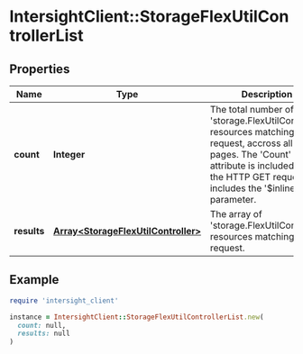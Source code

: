 # IntersightClient::StorageFlexUtilControllerList

## Properties

| Name | Type | Description | Notes |
| ---- | ---- | ----------- | ----- |
| **count** | **Integer** | The total number of &#39;storage.FlexUtilController&#39; resources matching the request, accross all pages. The &#39;Count&#39; attribute is included when the HTTP GET request includes the &#39;$inlinecount&#39; parameter. | [optional] |
| **results** | [**Array&lt;StorageFlexUtilController&gt;**](StorageFlexUtilController.md) | The array of &#39;storage.FlexUtilController&#39; resources matching the request. | [optional] |

## Example

```ruby
require 'intersight_client'

instance = IntersightClient::StorageFlexUtilControllerList.new(
  count: null,
  results: null
)
```

